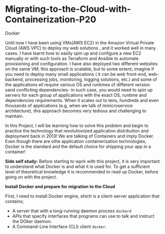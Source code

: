 # Migrating-to-the-Cloud-with-Containerization-P20
Docker

Until now I have been using VMs(AWS EC2) in the Amazon Virtual Private Cloud (AWS VPC) to deploy my web solutions , and it worked well in many cases. I have learnt how to easily spin up and configure a new EC2 manually or with such tools as Terraform and Ansible to automate provisioning and configuration. I have also deployed two different websites on the same VM; this approach is scalable, but to some extent; imagine if you need to deploy many small applications ( it can be web front-end, web-backend, processing jobs, monitoring, logging solutions, etc.) and some of the applications eil require various OS and runtimes of different version sand conflicting dependencies- in such case, you would need to spin up servers for each group of applications with  the exact OS, runtime and dependencies requirements. When it scales out to tens, hundreds and even thousands of applications (e.g, when we talk of mmicroservice architecture), this approach becomes very tedious and challenging to maintain.

In this Project, I will be learning how to solve this problem and begin to practice the technology that revolutionized application distribution and deployment back in 2013! We are talking of Containers and imply Docker. Even though there are othe application containerization technologies, Docker is the standard and the default choice for shipping your app in a container!

**Side self study:** Before starting to wprk with this project, it is very important to understand what Docker is and what it is used for. To get a sufficient level of theoretical knowledge it is recommended to read up Docker, before going on with the project.

**Install Docker and prepare for migration to the Cloud**

First, I need to install Docker engine, ehich is a client-server application that contains;

* A server that with a long-running daemon process `dockerd`
* APIs that specify interfaces that programs can use to talk and instruct the DOker daemon.
* A Command-Line Interface (CLI) client `docker`.

